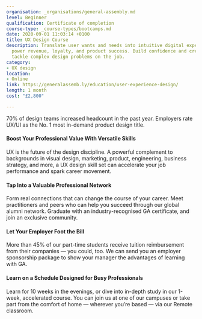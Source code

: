 ```yaml
---
organisation: _organisations/general-assembly.md
level: Beginner
qualification: Certificate of completion
course-type: _course-types/bootcamps.md
date: 2020-09-01 11:03:14 +0100
title: UX Design Course
description: Translate user wants and needs into intuitive digital experiences that
  power revenue, loyalty, and product success. Build confidence and credibility to
  tackle complex design problems on the job.
category:
- UX design
location:
- Online
link: https://generalassemb.ly/education/user-experience-design/
length: 1 month
cost: "£2,800"

---
```

70% of design teams increased headcount in the past year. Employers rate UX/UI as the No. 1 most in-demand product design title.

#### Boost Your Professional Value With Versatile Skills

UX is the future of the design discipline. A powerful complement to backgrounds in visual design, marketing, product, engineering, business strategy, and more, a UX design skill set can accelerate your job performance and spark career movement.

#### Tap Into a Valuable Professional Network

Form real connections that can change the course of your career. Meet practitioners and peers who can help you succeed through our global alumni network. Graduate with an industry-recognised GA certificate, and join an exclusive community.

#### Let Your Employer Foot the Bill

More than 45% of our part-time students receive tuition reimbursement from their companies — you could, too. We can send you an employer sponsorship package to show your manager the advantages of learning with GA.

#### Learn on a Schedule Designed for Busy Professionals

Learn for 10 weeks in the evenings, or dive into in-depth study in our 1-week, accelerated course. You can join us at one of our campuses or take part from the comfort of home — wherever you’re based — via our Remote classroom.